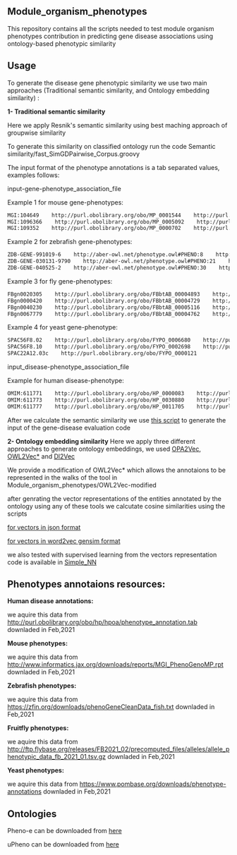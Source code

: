 ## Module_organism_phenotypes
This repository contains all the scripts needed to test module organism phenotypes contribution in predicting gene disease associations using ontology-based phenotypic similarity


## Usage
To generate the disease gene phenotypic similarity we use two main approaches (Traditional semantic similarity, and Ontology embedding similarity) :

**1- Traditional semantic similarity**

Here we apply Resnik's semantic similarity using best maching approach of groupwise similarity

To generate this similarity on classified ontology run the code Semantic similarity/fast_SimGDPairwise_Corpus.groovy

The input format of the phenotype annotations is a tab separated values, examples follows:

input-gene-phenotype_association_file

Example 1 for mouse gene-phenotypes:
```sh
MGI:104649    http://purl.obolibrary.org/obo/MP_0001544    http://purl.obolibrary.org/obo/MP_0004011
MGI:1096366    http://purl.obolibrary.org/obo/MP_0005092    http://purl.obolibrary.org/obo/MP_0004045    http://purl.obolibrary.org/obo/MP_0011704    http://purl.obolibrary.org/obo/MP_0005399    http://purl.obolibrary.org/obo/MP_0001732    http://purl.obolibrary.org/obo/MP_0000352
MGI:109352    http://purl.obolibrary.org/obo/MP_0000702    http://purl.obolibrary.org/obo/MP_0000691    http://purl.obolibrary.org/obo/MP_0004816    http://purl.obolibrary.org/obo/MP_0009796    http://purl.obolibrary.org/obo/MP_0002083    http://purl.obolibrary.org/obo/MP_0002023    http://purl.obolibrary.org/obo/MP_0003076    http://purl.obolibrary.org/obo/MP_0000693    http://purl.obolibrary.org/obo/MP_0000688    http://purl.obolibrary.org/obo/MP_0008412    http://purl.obolibrary.org/obo/MP_0002494    http://purl.obolibrary.org/obo/MP_0008498    http://purl.obolibrary.org/obo/MP_0004815    http://purl.obolibrary.org/obo/MP_0008943    http://purl.obolibrary.org/obo/MP_0000709
```

Example 2 for zebrafish gene-phenotypes:
```sh
ZDB-GENE-991019-6    http://aber-owl.net/phenotype.owl#PHENO:8    http://aber-owl.net/phenotype.owl#PHENO:6    http://aber-owl.net/phenotype.owl#PHENO:10    http://aber-owl.net/phenotype.owl#PHENO:1    http://aber-owl.net/phenotype.owl#PHENO:4    http://aber-owl.net/phenotype.owl#PHENO:3
ZDB-GENE-030131-9790    http://aber-owl.net/phenotype.owl#PHENO:21    http://aber-owl.net/phenotype.owl#PHENO:19    http://aber-owl.net/phenotype.owl#PHENO:12    http://aber-owl.net/phenotype.owl#PHENO:15    http://aber-owl.net/phenotype.owl#PHENO:17    http://aber-owl.net/phenotype.owl#PHENO:23
ZDB-GENE-040525-2    http://aber-owl.net/phenotype.owl#PHENO:30    http://aber-owl.net/phenotype.owl#PHENO:31    http://aber-owl.net/phenotype.owl#PHENO:27    http://aber-owl.net/phenotype.owl#PHENO:25
```
Example 3 for fly gene-phenotypes:
```sh
FBgn0020305    http://purl.obolibrary.org/obo/FBbtAB_00004893    http://purl.obolibrary.org/obo/FBcv_0000353    http://purl.obolibrary.org/obo/FBcv_0002015    http://purl.obolibrary.org/obo/FBcv_0002023
FBgn0000420    http://purl.obolibrary.org/obo/FBbtAB_00004729    http://purl.obolibrary.org/obo/FBcv_0000354
FBgn0040230    http://purl.obolibrary.org/obo/FBbtAB_00005116    http://purl.obolibrary.org/obo/FBbtAB_00004729    http://purl.obolibrary.org/obo/FBbtAB_00005837
FBgn0067779    http://purl.obolibrary.org/obo/FBbtAB_00004762    http://purl.obolibrary.org/obo/FBbtAB_00004765    http://purl.obolibrary.org/obo/FBbtAB_00005179    http://purl.obolibrary.org/obo/FBbtAB_00000046    http://purl.obolibrary.org/obo/FBbtAB_00000043    http://purl.obolibrary.org/obo/FBbtAB_00005169    http://purl.obolibrary.org/obo/FBbtAB_00004761
```

Example 4 for yeast gene-phenotype:
```sh
SPAC56F8.02    http://purl.obolibrary.org/obo/FYPO_0006680    http://purl.obolibrary.org/obo/FYPO_0000636    http://purl.obolibrary.org/obo/FYPO_0006930    http://purl.obolibrary.org/obo/FYPO_0000684    http://purl.obolibrary.org/obo/FYPO_0000088    http://purl.obolibrary.org/obo/FYPO_0006015    http://purl.obolibrary.org/obo/FYPO_0000085    http://purl.obolibrary.org/obo/FYPO_0003358    http://purl.obolibrary.org/obo/FYPO_0002061    http://purl.obolibrary.org/obo/FYPO_0000121
SPAC56F8.10    http://purl.obolibrary.org/obo/FYPO_0002698    http://purl.obolibrary.org/obo/FYPO_0003902    http://purl.obolibrary.org/obo/FYPO_0002697    http://purl.obolibrary.org/obo/FYPO_0000311    http://purl.obolibrary.org/obo/FYPO_0002061    http://purl.obolibrary.org/obo/FYPO_0000040
SPAC22A12.03c    http://purl.obolibrary.org/obo/FYPO_0000121
```


input_disease-phenotype_association_file

Example for human disease-phenotype:
```sh
OMIM:611771    http://purl.obolibrary.org/obo/HP_0000083    http://purl.obolibrary.org/obo/HP_0100820    http://purl.obolibrary.org/obo/HP_0012574    http://purl.obolibrary.org/obo/HP_0000093
OMIM:611773    http://purl.obolibrary.org/obo/HP_0030880    http://purl.obolibrary.org/obo/HP_0000107    http://purl.obolibrary.org/obo/HP_0005115    http://purl.obolibrary.org/obo/HP_0004944    http://purl.obolibrary.org/obo/HP_0001136    http://purl.obolibrary.org/obo/HP_0000006    http://purl.obolibrary.org/obo/HP_0000790    http://purl.obolibrary.org/obo/HP_0003394    http://purl.obolibrary.org/obo/HP_0000573    http://purl.obolibrary.org/obo/HP_0000083    http://purl.obolibrary.org/obo/HP_0001297    http://purl.obolibrary.org/obo/HP_0000112    http://purl.obolibrary.org/obo/HP_0002352
OMIM:611777    http://purl.obolibrary.org/obo/HP_0011705    http://purl.obolibrary.org/obo/HP_0001279    http://purl.obolibrary.org/obo/HP_0011712    http://purl.obolibrary.org/obo/HP_0001645    http://purl.obolibrary.org/obo/HP_0000006    http://purl.obolibrary.org/obo/HP_0012248    http://purl.obolibrary.org/obo/HP_0001663
```

After we calculate the semantic similarity we use [this script](https://github.com/bio-ontology-research-group/Module_organism_phenotypes/blob/main/src/Create_input_from_resnik_output.py) to generate the input of the gene-disease evaluation code


**2- Ontology embedding similarity**
Here we apply three different approaches to generate ontology embeddings, we used [OPA2Vec](https://github.com/bio-ontology-research-group/opa2vec), [OWL2Vec*](https://github.com/KRR-Oxford/OWL2Vec-Star) and [Dl2Vec](https://github.com/bio-ontology-research-group/DL2Vec)

We provide a modification of OWL2Vec* which allows the annotaions to be represented in the walks of the tool in Module_organism_phenotypes/OWL2Vec-modified

after genrating the vector representations of the entities annotated by the ontology using any of these tools we calcutate cosine similarities using the scripts 

[for vectors in json format](https://github.com/bio-ontology-research-group/Module_organism_phenotypes/blob/main/src/Create_input_from_OPA2Vec_Json_input_module_organims_test.py.py)

[for vectors in word2vec gensim format](https://github.com/bio-ontology-research-group/Module_organism_phenotypes/blob/main/src/Create_input_from_gensim_vectors_module_organims_test.py.py)


we also tested with supervised learning from the vectors representation code is available in [Simple_NN](https://github.com/bio-ontology-research-group/Module_organism_phenotypes/tree/main/Simple_NN)



## Phenotypes annotaions resources:

**Human disease annotations:**

we aquire this data from http://purl.obolibrary.org/obo/hp/hpoa/phenotype_annotation.tab downladed in Feb,2021

**Mouse phenotypes:**

we aquire this data from http://www.informatics.jax.org/downloads/reports/MGI_PhenoGenoMP.rpt downladed in Feb,2021

**Zebrafish phenotypes:**

we aquire this data from https://zfin.org/downloads/phenoGeneCleanData_fish.txt downladed in Feb,2021

**Fruitfly phenotypes:**

we aquire this data from http://ftp.flybase.org/releases/FB2021_02/precomputed_files/alleles/allele_phenotypic_data_fb_2021_01.tsv.gz downladed in Feb,2021

**Yeast phenotypes:**

we aquire this data from https://www.pombase.org/downloads/phenotype-annotations downladed in Feb,2021




## Ontologies

Pheno-e can be downloaded from [here](http://aber-owl.net/ontology/Pheno-e/#/)

uPheno can be downloaded from [here](https://data.monarchinitiative.org/upheno2/current/upheno-release/all/upheno_all_with_relations.owl)


